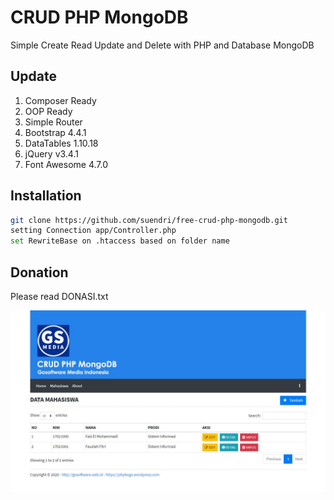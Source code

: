 # CRUD PHP MongoDB
Simple Create Read Update and Delete with PHP and Database MongoDB

## Update
1. Composer Ready
2. OOP Ready
3. Simple Router
4. Bootstrap 4.4.1
5. DataTables 1.10.18
6. jQuery v3.4.1
7. Font Awesome 4.7.0

## Installation
```sh
git clone https://github.com/suendri/free-crud-php-mongodb.git
setting Connection app/Controller.php
set RewriteBase on .htaccess based on folder name
```
## Donation
Please read DONASI.txt

![](screenshot.jpg)